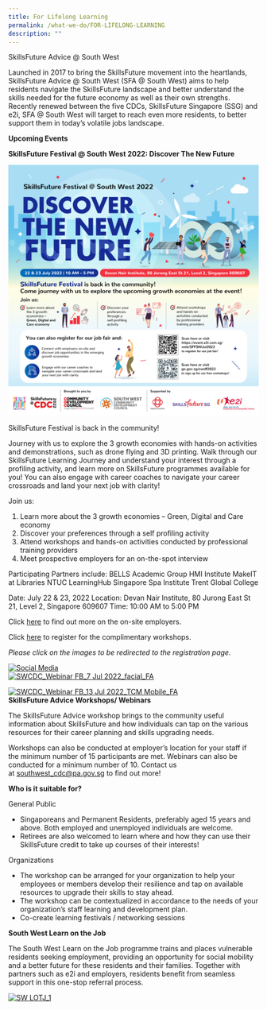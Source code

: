 ```yaml
---
title: For Lifelong Learning
permalink: /what-we-do/FOR-LIFELONG-LEARNING
description: ""
---
```

SkillsFuture Advice @ South West

Launched in 2017 to bring the SkillsFuture movement into the heartlands, SkillsFuture Advice @ South West (SFA @ South West) aims to help residents navigate the SkillsFuture landscape and better understand the skills needed for the future economy as well as their own strengths. Recently renewed between the five CDCs, SkillsFuture Singapore (SSG) and e2i, SFA @ South West will target to reach even more residents, to better support them in today’s volatile jobs landscape.

**Upcoming Events**

**SkillsFuture Festival @ South West 2022: Discover The New Future**

![SkillsFuture Festival @ SW](/images/What%20We%20Do/For%20Lifelong%20Learning/SF%20Festival%202022_1080x1080%20socmed%20FA-01.jpg)

SkillsFuture Festival is back in the community!

Journey with us to explore the 3 growth economies with hands-on activities and demonstrations, such as drone flying and 3D printing. Walk through our SkillsFuture Learning Journey and understand your interest through a profiling activity, and learn more on SkillsFuture programmes available for you! You can also engage with career coaches to navigate your career crossroads and land your next job with clarity!

Join us:
1) Learn more about the 3 growth economies – Green, Digital and Care economy
2) Discover your preferences through a self profiling activity
3) Attend workshops and hands-on activities conducted by professional training providers
4) Meet prospective employers for an on-the-spot interview

Participating Partners include:
BELLS Academic Group
HMI Institute 
MakeIT at Libraries 
NTUC LearningHub 
Singapore Spa Institute 
Trent Global College 

Date: July 22 & 23, 2022 
Location: Devan Nair Institute, 80 Jurong East St 21, Level 2, Singapore 609607
Time: 10:00 AM to 5:00 PM

Click [here](https://event.e2i.com.sg/web/SFFSWJul2022) to find out more on the on-site employers.

Click [here](https://go.gov.sg/swsff2022) to register for the complimentary workshops.


*Please click on the images to be redirected to the registration page.*

[![Social Media](https://www.cdc.gov.sg/images/librariesprovider6/what-we-do/skillsfuture/social-media.jpg?sfvrsn=bed89d56_2 "Social Media")](https://qood.com.sg/job-fair/south-west-community-job-fair-at-ayer-rajah)    
[![SWCDC_Webinar FB_7 Jul 2022_facial_FA](https://www.cdc.gov.sg/images/librariesprovider6/what-we-do/for-lifelong-learning/swcdc_webinar-fb_7-jul-2022_facial_fa.jpg?sfvrsn=7b5616b8_2 "SWCDC_Webinar FB_7 Jul 2022_facial_FA")](https://go.gov.sg/swsfa-facial)


[![SWCDC_Webinar FB_13 Jul 2022_TCM Mobile_FA](https://www.cdc.gov.sg/images/librariesprovider6/what-we-do/for-lifelong-learning/swcdc_webinar-fb_13-jul-2022_tcm-mobile_fa.jpg?sfvrsn=8f4adc4_2 "SWCDC_Webinar FB_13 Jul 2022_TCM Mobile_FA")](https://go.gov.sg/swsfa-mobile)  
**SkillsFuture Advice Workshops/ Webinars**

The SkillsFuture Advice workshop brings to the community useful information about SkillsFuture and how individuals can tap on the various resources for their career planning and skills upgrading needs.

Workshops can also be conducted at employer’s location for your staff if the minimum number of 15 participants are met. Webinars can also be conducted for a minimum number of 10. Contact us at [southwest\_cdc@pa.gov.sg](mailto:southwest_cdc@pa.gov.sg) to find out more!

**Who is it suitable for?**

General Public

*   Singaporeans and Permanent Residents, preferably aged 15 years and above. Both employed and unemployed individuals are welcome.
*   Retirees are also welcomed to learn where and how they can use their SkillsFuture credit to take up courses of their interests!

Organizations

*   The workshop can be arranged for your organization to help your employees or members develop their resilience and tap on available resources to upgrade their skills to stay ahead.
*   The workshop can be contextualized in accordance to the needs of your organization’s staff learning and development plan.
*   Co-create learning festivals / networking sessions  
    

**South West Learn on the Job** 

The South West Learn on the Job programme trains and places vulnerable residents seeking employment, providing an opportunity for social mobility and a better future for these residents and their families. Together with partners such as e2i and employers, residents benefit from seamless support in this one-stop referral process.

[![SW LOTJ_1](https://www.cdc.gov.sg/images/librariesprovider6/what-we-do/skillsfuture/sw-lotj_1.jpg?sfvrsn=30e7ba06_3 "SW LOTJ_1")](https://www.cdc.gov.sg/images/librariesprovider6/what-we-do/skillsfuture/sw-lotj_1.jpg?sfvrsn=30e7ba06_3)
